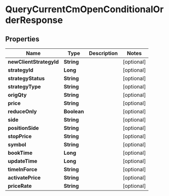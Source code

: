 

# QueryCurrentCmOpenConditionalOrderResponse


## Properties

| Name | Type | Description | Notes |
|------------ | ------------- | ------------- | -------------|
|**newClientStrategyId** | **String** |  |  [optional] |
|**strategyId** | **Long** |  |  [optional] |
|**strategyStatus** | **String** |  |  [optional] |
|**strategyType** | **String** |  |  [optional] |
|**origQty** | **String** |  |  [optional] |
|**price** | **String** |  |  [optional] |
|**reduceOnly** | **Boolean** |  |  [optional] |
|**side** | **String** |  |  [optional] |
|**positionSide** | **String** |  |  [optional] |
|**stopPrice** | **String** |  |  [optional] |
|**symbol** | **String** |  |  [optional] |
|**bookTime** | **Long** |  |  [optional] |
|**updateTime** | **Long** |  |  [optional] |
|**timeInForce** | **String** |  |  [optional] |
|**activatePrice** | **String** |  |  [optional] |
|**priceRate** | **String** |  |  [optional] |



